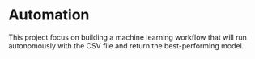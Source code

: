 # Automation
This project focus on building a machine learning workflow that will run autonomously with the CSV file and return the best-performing model.
